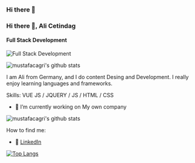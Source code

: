 ### Hi there 👋



### Hi there 👋, Ali Cetindag
#### Full Stack Development
![Full Stack Development](https://media-exp1.licdn.com/dms/image/C5616AQH41BRU_ccx4A/profile-displaybackgroundimage-shrink_200_800/0/1625695655828?e=1631750400&v=beta&t=eqqL9974m7gzzBdGdVOKndMFImAk85rdpb6ZnhSAPs0)

![mustafacagri's github stats](https://github-readme-stats.vercel.app/api?username=alice-63&count_private=true)


I am Ali from Germany, and I do content Desing and Development. I really enjoy learning languages and frameworks.

Skills: VUE JS / JQUERY / JS / HTML / CSS

- 🔭 I’m currently working on My own company 


![mustafacagri's github stats](https://github-readme-stats.vercel.app/api?username=alice-63&show_icons=true)




How to find me: 

  - :office: [LinkedIn](https://www.linkedin.com/in/ali-cetindag-560967208/)






[![Top Langs](https://github-readme-stats.vercel.app/api/top-langs/?username=anuraghazra)](https://github.com/anuraghazra/github-readme-stats)
